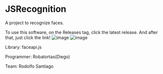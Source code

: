 # JSRecognition
A project to recognize faces.

To use this software, on the Releases tag, click the latest release.
And after that, just click the link!
![image](https://user-images.githubusercontent.com/72624799/143489356-e9e16b72-2486-450b-98ea-1b41d3d7646f.png)
![image](https://user-images.githubusercontent.com/72624799/143489376-778583f3-c1fa-42e4-a490-449947e92e07.png)


Library:
faceapi.js

Programmer:
Robatortas(Diego)

Team:
Rodolfo
Santiago
